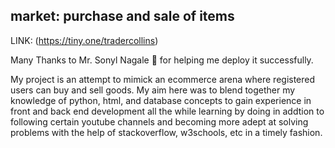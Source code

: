 ## market: purchase and sale of items
LINK: (https://tiny.one/tradercollins)

Many Thanks to Mr. Sonyl Nagale :slightly_smiling_face: for helping me deploy it successfully.

My project is an attempt to mimick an ecommerce arena where registered users can buy and sell goods.
My aim here was to blend together my knowledge of python, html, and database concepts to gain experience in front and back end development all the while learning by doing in addtion to following certain youtube channels and becoming more adept at solving problems with the help of stackoverflow, w3schools, etc in a timely fashion.
